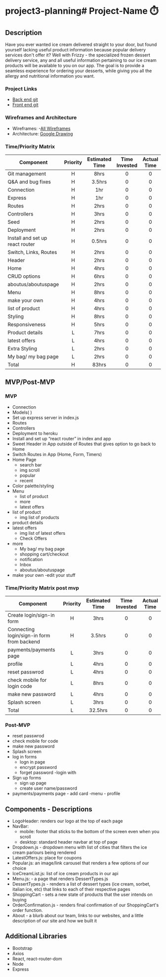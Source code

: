 # project3-planning# Project-Name ⏱️

## Description

Have you ever wanted ice cream delivered straight to your door, but found yourself lacking useful product information because popular delivery services don't offer it?
Well with Frizzy - the specialized frozen dessert delivery service, any and all useful information pertaining to our ice cream products will be available to you on our app.
The goal is to provide a seamless experience for ordering your desserts, while giving you all the allergy and nutritional information you want.

### Project Links

- [Back end git](https://project3-icecream.herokuapp.com/icecream/)
- [Front end git](https://confident-shannon-bd54f9.netlify.app/)

### Wireframes and Architecture

- Wireframes: -[All Wireframes](https://wireframepro.mockflow.com/view/Mb3f454b8fa8eb608748b4bb2b52e85e91629472419819#/page/ff033a09a6c940779a8fbe2639fa0c)
- Architecture: [Google Drawing](https://docs.google.com/drawings/d/1pUDtzYKNxLvJLM2DC-nWmWA9VZZ3HOZQLnL0vZU2H9c/edit)

### Time/Priority Matrix

| Component                       | Priority | Estimated Time | Time Invested | Actual Time |
| ------------------------------- | :------: | :------------: | :-----------: | :---------: |
| Git management                  |    H     |      8hrs      |       0       |      0      |
| Q&A and bug fixes               |    H     |     3.5hrs     |       0       |      0      |
| Connection                      |    H     |      1hr       |       0       |      0      |
| Express                         |    H     |      1hr       |       0       |      0      |
| Routes                          |    H     |      2hrs      |       0       |      0      |
| Controllers                     |    H     |      3hrs      |       0       |      0      |
| Seed                            |    H     |      2hrs      |       0       |      0      |
| Deployment                      |    H     |      2hrs      |       0       |      0      |
| Install and set up react router |    H     |     0.5hrs     |       0       |      0      |
| Switch, Links, Routes           |    H     |      2hrs      |       0       |      0      |
| Header                          |    H     |      2hrs      |       0       |      0      |
| Home                            |    H     |      4hrs      |       0       |      0      |
| CRUD options                    |    H     |      6hrs      |       0       |      0      |
| aboutus/aboutuspage             |    H     |      2hrs      |       0       |      0      |
| Menu                            |    H     |      8hrs      |       0       |      0      |
| make your own                   |    H     |      4hrs      |       0       |      0      |
| list of product                 |    H     |      4hrs      |       0       |      0      |
| Styling                         |    H     |      8hrs      |       0       |      0      |
| Responsiveness                  |    H     |      5hrs      |       0       |      0      |
| Product details                 |    L     |      7hrs      |       0       |      0      |
| latest offers                   |    L     |      4hrs      |       0       |      0      |
| Extra Styling                   |    L     |      2hrs      |       0       |      0      |
| My bag/ my bag page             |    L     |      2hrs      |       0       |      0      |
| Total                           |    H     |     83hrs      |       0       |      0      |

## MVP/Post-MVP

### MVP

- Connection
- Models( )
- Set up express server in index.js
- Routes
- Controllers
- Deployment to heroku
- Install and set up “react router” in index and app
- Sweet Header in App outside of Routes that gives option to go back to Home
- Switch Routes in App (Home, Form, Timers)
- Home Page
  - search bar
  - img scroll
  - popular
  - recent
- Color palette/styling
- Menu
  - list of product
  - more
  - latest offers
- list of product
  - img list of products
- product details
- latest offers
  - img list of latest offers
  - Check Offers
- more
  - My bag/ my bag page
  - shopping cart/checkout
  - notification
  - Inbox
  - aboutus/aboutuspage
- make your own
  -edit your stuff

### Time/Priority Matrix post mvp

| Component                                  | Priority | Estimated Time | Time Invested | Actual Time |
| ------------------------------------------ | :------: | :------------: | :-----------: | :---------: |
| Create login/sign-in form                  |    H     |      3hrs      |       0       |      0      |
| Connecting login/sign-in form from backend |    H     |     3.5hrs     |       0       |      0      |
| payments/payments page                     |    L     |      3hrs      |       0       |      0      |
| profile                                    |    L     |      4hrs      |       0       |      0      |
| reset passwrod                             |    L     |      4hrs      |       0       |      0      |
| check mobile for login code                |    L     |      8hrs      |       0       |      0      |
| make new password                          |    L     |      4hrs      |       0       |      0      |
| Splash screen                              |    L     |      3hrs      |       0       |      0      |
| Total                                      |    L     |    32.5hrs     |       0       |      0      |

### Post-MVP

- reset passwrod
- check mobile for code
- make new password
- Splash screen
- log in forms
  - logn in page
  - encrypt password
  - forget password
    -login with
- Sign up forms
  - sign up page
  - create user name/password
- payments/payments page - add card
  -menu - profile

## Components - Descriptions

- LogoHeader: renders our logo at the top of each page
- NavBar:
  - mobile: footer that sticks to the bottom of the screen even when you scroll
  - desktop: standard header navbar at top of page
- Dropdown.js - dropdown menu with list of cities that filters the ice cream parlours being rendered
- LatestOffers.js: place for coupons
- Popular.js: an image/link carousel that renders a few options of our choice
- IceCreamList.js: list of ice cream products in our api
- Menu.js: - a page that renders DessertTypes.js
- DessertTypes.js - renders a list of dessert types (ice cream, sorbet, italian ice, etc) that links to each of their respective pages
- ShoppingCart - sets a new state of products that the user intends on buying
- OrderConfirmation.js - renders final confirmation of our ShoppingCart's order function.
- About - a blurb about our team, links to our websites, and a little description of our site and how we built it

## Additional Libraries

- Bootstrap
- Axios
- React, react-router-dom
- Node
- Express
